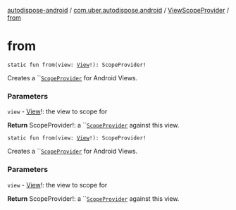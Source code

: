 [autodispose-android](../../index.md) / [com.uber.autodispose.android](../index.md) / [ViewScopeProvider](index.md) / [from](./from.md)

# from

`static fun from(view: `[`View`](https://developer.android.com/reference/android/view/View.html)`!): ScopeProvider!`

Creates a ``[`ScopeProvider`](#) for Android Views.

### Parameters

`view` - [View](https://developer.android.com/reference/android/view/View.html)!: the view to scope for

**Return**
ScopeProvider!: a ``[`ScopeProvider`](#) against this view.

`static fun from(view: `[`View`](https://developer.android.com/reference/android/view/View.html)`!): ScopeProvider!`

Creates a ``[`ScopeProvider`](#) for Android Views.

### Parameters

`view` - [View](https://developer.android.com/reference/android/view/View.html)!: the view to scope for

**Return**
ScopeProvider!: a ``[`ScopeProvider`](#) against this view.

